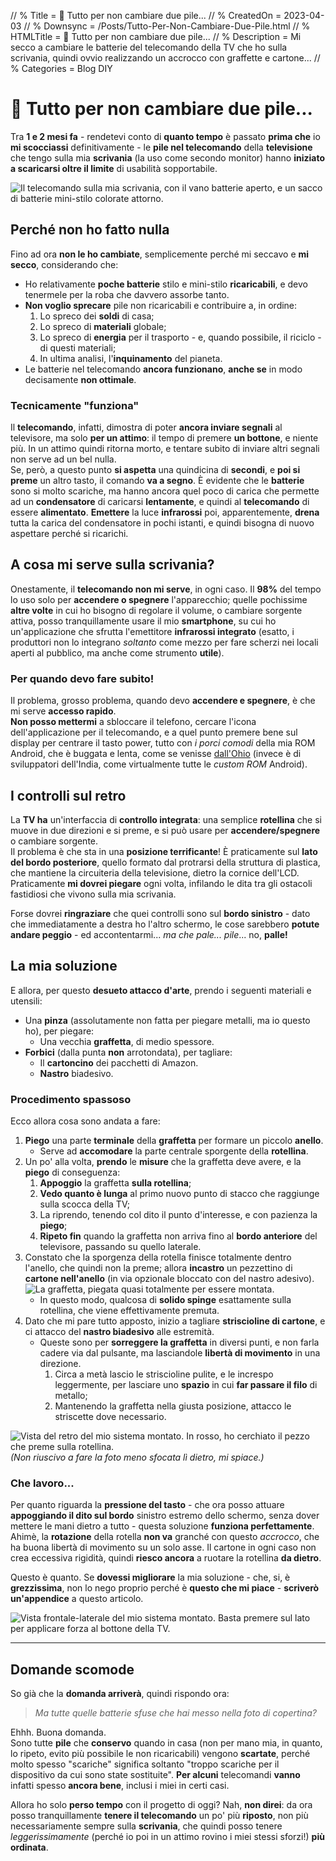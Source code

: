 <!-- < Autogenerated by ListedDownsync.js. Do not edit (unless also set "% Downsync = False") - it would be overwritten. > -->
// % Title = 🔋 Tutto per non cambiare due pile...
// % CreatedOn = 2023-04-03
// % Downsync = /Posts/Tutto-Per-Non-Cambiare-Due-Pile.html
// % HTMLTitle = <span class="twa twa-🔋"><span>🔋</span></span> Tutto per non cambiare due pile...
// % Description = Mi secco a cambiare le batterie del telecomando della TV che ho sulla scrivania, quindi ovvio realizzando un accrocco con graffette e cartone...
// % Categories = Blog DIY

<h1><span class="twa twa-🔋"><span>🔋</span></span> Tutto per non cambiare due pile...</h1>

<p>Tra <strong>1 e 2 mesi fa</strong> - rendetevi conto di <strong>quanto tempo</strong> è passato <strong>prima che</strong> io <strong>mi scocciassi</strong> definitivamente - le <strong>pile nel telecomando</strong> della <strong>televisione</strong> che tengo sulla mia <strong>scrivania</strong> (la uso come secondo monitor) hanno <strong>iniziato a scaricarsi oltre il limite</strong> di usabilità sopportabile.</p>

<p><img src="[staticoso:CustomPath:Assets]/Media/Misc/Remote-Mini-Batteries.webp" alt="Il telecomando sulla mia scrivania, con il vano batterie aperto, e un sacco di batterie mini-stilo colorate attorno."></p>

<h2>Perché non ho fatto nulla</h2>

<p>Fino ad ora <strong>non le ho cambiate</strong>, semplicemente perché mi seccavo e <strong>mi secco</strong>, considerando che:</p>

<ul>
<li>Ho relativamente <strong>poche batterie</strong> stilo e mini-stilo <strong>ricaricabili</strong>, e devo tenermele per la roba che davvero assorbe tanto.</li>
<li><strong>Non voglio sprecare</strong> pile non ricaricabili e contribuire a, in ordine:

<ol>
<li>Lo spreco dei <strong>soldi</strong> di casa;</li>
<li>Lo spreco di <strong>materiali</strong> globale;</li>
<li>Lo spreco di <strong>energia</strong> per il trasporto - e, quando possibile, il riciclo - di questi materiali;</li>
<li>In ultima analisi, l'<strong>inquinamento</strong> del pianeta.</li>
</ol></li>
<li>Le batterie nel telecomando <strong>ancora funzionano</strong>, <strong>anche se</strong> in modo decisamente <strong>non ottimale</strong>.</li>
</ul>

<h3>Tecnicamente "funziona"</h3>

<p>Il <strong>telecomando</strong>, infatti, dimostra di poter <strong>ancora inviare segnali</strong> al televisore, ma solo <strong>per un attimo</strong>: il tempo di premere <strong>un bottone</strong>, e niente più. In un attimo quindi ritorna morto, e tentare subito di inviare altri segnali non serve ad un bel nulla.<br>
Se, però, a questo punto <strong>si aspetta</strong> una quindicina di <strong>secondi</strong>, e <strong>poi si preme</strong> un altro tasto, il comando <strong>va a segno</strong>. È evidente che le <strong>batterie</strong> sono si molto scariche, ma hanno ancora quel poco di carica che permette ad un <strong>condensatore</strong> di caricarsi <strong>lentamente</strong>, e quindi al <strong>telecomando</strong> di essere <strong>alimentato</strong>. <strong>Emettere</strong> la luce <strong>infrarossi</strong> poi, apparentemente, <strong>drena</strong> tutta la carica del condensatore in pochi istanti, e quindi bisogna di nuovo aspettare perché si ricarichi.</p>

<h2>A cosa mi serve sulla scrivania?</h2>

<p>Onestamente, il <strong>telecomando non mi serve</strong>, in ogni caso. Il <strong>98%</strong> del tempo lo uso solo per <strong>accendere o spegnere</strong> l'apparecchio; quelle pochissime <strong>altre volte</strong> in cui ho bisogno di regolare il volume, o cambiare sorgente attiva, posso tranquillamente usare il mio <strong>smartphone</strong>, su cui ho un'applicazione che sfrutta l'emettitore <strong>infrarossi integrato</strong> (esatto, i produttori non lo integrano <em>soltanto</em> come mezzo per fare scherzi nei locali aperti al pubblico, ma anche come strumento <strong>utile</strong>).</p>

<h3>Per quando devo fare subito!</h3>

<p>Il problema, grosso problema, quando devo <strong>accendere e spegnere</strong>, è che mi serve <strong>accesso rapido</strong>.<br>
<strong>Non posso mettermi</strong> a sbloccare il telefono, cercare l'icona dell'applicazione per il telecomando, e a quel punto premere bene sul display per centrare il tasto power, tutto con <em>i porci comodi</em> della mia ROM Android, che è buggata e lenta, come se venisse <a href="https://www.urbandictionary.com/define.php?term=Only%20in%20Ohio" rel="noopener nofollow" target="_blank">dall'Ohio</a> (invece è di sviluppatori dell'India, come virtualmente tutte le <em>custom ROM</em> Android).</p>

<h2>I controlli sul retro</h2>

<p>La <strong>TV ha</strong> un'interfaccia di <strong>controllo integrata</strong>: una semplice <strong>rotellina</strong> che si muove in due direzioni e si preme, e si può usare per <strong>accendere/spegnere</strong> o cambiare sorgente.<br>
Il problema è che sta in una <strong>posizione terrificante</strong>! È praticamente sul <strong>lato del bordo posteriore</strong>, quello formato dal protrarsi della struttura di plastica, che mantiene la circuiteria della televisione, dietro la cornice dell'LCD.<br>
Praticamente <strong>mi dovrei piegare</strong> ogni volta, infilando le dita tra gli ostacoli fastidiosi che vivono sulla mia scrivania.</p>

<p>Forse dovrei <strong>ringraziare</strong> che quei controlli sono sul <strong>bordo sinistro</strong> - dato che immediatamente a destra ho l'altro schermo, le cose sarebbero <strong>potute andare peggio</strong> - ed accontentarmi... <em>ma che pale... pile</em>... no, <strong>palle!</strong></p>

<h2>La mia soluzione</h2>

<p>E allora, per questo <strong>desueto attacco d'arte</strong>, prendo i seguenti materiali e utensili:</p>

<ul>
<li>Una <strong>pinza</strong> (assolutamente non fatta per piegare metalli, ma io questo ho), per piegare:

<ul>
<li>Una vecchia <strong>graffetta</strong>, di medio spessore.</li>
</ul></li>
<li><strong>Forbici</strong> (dalla punta <strong>non</strong> arrotondata), per tagliare:

<ul>
<li>Il <strong>cartoncino</strong> dei pacchetti di Amazon.</li>
<li><strong>Nastro</strong> biadesivo.</li>
</ul></li>
</ul>

<h3>Procedimento spassoso</h3>

<p>Ecco allora cosa sono andata a fare:</p>

<ol>
<li><strong>Piego</strong> una parte <strong>terminale</strong> della <strong>graffetta</strong> per formare un piccolo <strong>anello</strong>.

<ul>
<li>Serve ad <strong>accomodare</strong> la parte centrale sporgente della <strong>rotellina</strong>.</li>
</ul></li>
<li>Un po' alla volta, <strong>prendo</strong> le <strong>misure</strong> che la graffetta deve avere, e la <strong>piego</strong> di conseguenza:

<ol>
<li><strong>Appoggio</strong> la graffetta <strong>sulla rotellina</strong>;</li>
<li><strong>Vedo quanto è lunga</strong> al primo nuovo punto di stacco che raggiunge sulla scocca della TV;</li>
<li>La riprendo, tenendo col dito il punto d'interesse, e con pazienza la <strong>piego</strong>;</li>
<li><strong>Ripeto fin</strong> quando la graffetta non arriva fino al <strong>bordo anteriore</strong> del televisore, passando su quello laterale.</li>
</ol></li>
<li>Constato che la sporgenza della rotella finisce totalmente dentro l'anello, che quindi non la preme; allora <strong>incastro</strong> un pezzettino di <strong>cartone nell'anello</strong> (in via opzionale bloccato con del nastro adesivo).
<img src="[staticoso:CustomPath:Assets]/Media/Toshiba-TV-Button-Hack/Clip.webp" alt="La graffetta, piegata quasi totalmente per essere montata."><br>

<ul>
<li>In questo modo, qualcosa di <strong>solido spinge</strong> esattamente sulla rotellina, che viene effettivamente premuta.</li>
</ul></li>
<li>Dato che mi pare tutto apposto, inizio a tagliare <strong>striscioline di cartone</strong>, e ci attacco del <strong>nastro biadesivo</strong> alle estremità.

<ul>
<li>Queste sono per <strong>sorreggere la graffetta</strong> in diversi punti, e non farla cadere via dal pulsante, ma lasciandole <strong>libertà di movimento</strong> in una direzione.

<ol>
<li>Circa a metà lascio le striscioline pulite, e le increspo leggermente, per lasciare uno <strong>spazio</strong> in cui <strong>far passare il filo</strong> di metallo;</li>
<li>Mantenendo la graffetta nella giusta posizione, attacco le striscette dove necessario.</li>
</ol></li>
</ul></li>
</ol>

<p><img src="[staticoso:CustomPath:Assets]/Media/Toshiba-TV-Button-Hack/Back.webp" alt="Vista del retro del mio sistema montato. In rosso, ho cerchiato il pezzo che preme sulla rotellina."> <em>(Non riuscivo a fare la foto meno sfocata lì dietro, mi spiace.)</em></p>

<h3>Che lavoro...</h3>

<p>Per quanto riguarda la <strong>pressione del tasto</strong> - che ora posso attuare <strong>appoggiando il dito sul bordo</strong> sinistro estremo dello schermo, senza dover mettere le mani dietro a tutto - questa soluzione <strong>funziona perfettamente</strong>.<br>
Ahimè, la <strong>rotazione</strong> della rotella <strong>non va</strong> granché con questo <em>accrocco</em>, che ha buona libertà di movimento su un solo asse. Il cartone in ogni caso non crea eccessiva rigidità, quindi <strong>riesco ancora</strong> a ruotare la rotellina <strong>da dietro</strong>.</p>

<p>Questo è quanto. Se <strong>dovessi migliorare</strong> la mia soluzione - che, si, è <strong>grezzissima</strong>, non lo nego proprio perché è <strong>questo che mi piace</strong> - <strong>scriverò un'appendice</strong> a questo articolo.</p>

<p><img src="[staticoso:CustomPath:Assets]/Media/Toshiba-TV-Button-Hack/Front.webp" alt="Vista frontale-laterale del mio sistema montato. Basta premere sul lato per applicare forza al bottone della TV."></p>

<hr>

<h2>Domande scomode</h2>

<p>So già che la <strong>domanda arriverà</strong>, quindi rispondo ora:</p>

<blockquote>
<p><em>Ma tutte quelle batterie sfuse che hai messo nella foto di copertina?</em></p>
</blockquote>

<p>Ehhh. Buona domanda.<br>
Sono tutte <strong>pile</strong> che <strong>conservo</strong> quando in casa (non per mano mia, in quanto, lo ripeto, evito più possibile le non ricaricabili) vengono <strong>scartate</strong>, perché molto spesso "scariche" significa soltanto "troppo scariche per il dispositivo da cui sono state sostituite". <strong>Per alcuni</strong> telecomandi <strong>vanno</strong> infatti spesso <strong>ancora bene</strong>, inclusi i miei in certi casi.</p>

<p>Allora ho solo <strong>perso tempo</strong> con il progetto di oggi? Nah, <strong>non direi</strong>: da ora posso tranquillamente <strong>tenere il telecomando</strong> un po' più <strong>riposto</strong>, non più necessariamente sempre sulla <strong>scrivania</strong>, che quindi posso tenere <em>leggerissimamente</em> (perché io poi in un attimo rovino i miei stessi sforzi!) <strong>più ordinata</strong>.</p>
